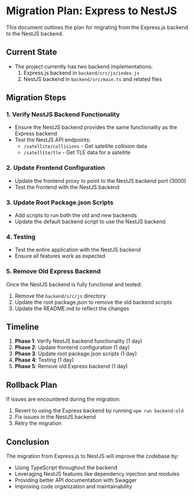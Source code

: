 # Migration Plan: Express to NestJS

This document outlines the plan for migrating from the Express.js backend to the NestJS backend.

## Current State

- The project currently has two backend implementations:
  1. Express.js backend in `backend/src/js/index.js`
  2. NestJS backend in `backend/src/main.ts` and related files

## Migration Steps

### 1. Verify NestJS Backend Functionality

- Ensure the NestJS backend provides the same functionality as the Express backend
- Test the NestJS API endpoints:
  - `/satellite/collisions` - Get satellite collision data
  - `/satellite/tle` - Get TLE data for a satellite

### 2. Update Frontend Configuration

- Update the frontend proxy to point to the NestJS backend port (3000)
- Test the frontend with the NestJS backend

### 3. Update Root Package.json Scripts

- Add scripts to run both the old and new backends
- Update the default backend script to use the NestJS backend

### 4. Testing

- Test the entire application with the NestJS backend
- Ensure all features work as expected

### 5. Remove Old Express Backend

Once the NestJS backend is fully functional and tested:

1. Remove the `backend/src/js` directory
2. Update the root package.json to remove the old backend scripts
3. Update the README.md to reflect the changes

## Timeline

1. **Phase 1**: Verify NestJS backend functionality (1 day)
2. **Phase 2**: Update frontend configuration (1 day)
3. **Phase 3**: Update root package.json scripts (1 day)
4. **Phase 4**: Testing (1 day)
5. **Phase 5**: Remove old Express backend (1 day)

## Rollback Plan

If issues are encountered during the migration:

1. Revert to using the Express backend by running `npm run backend:old`
2. Fix issues in the NestJS backend
3. Retry the migration

## Conclusion

The migration from Express.js to NestJS will improve the codebase by:

- Using TypeScript throughout the backend
- Leveraging NestJS features like dependency injection and modules
- Providing better API documentation with Swagger
- Improving code organization and maintainability 